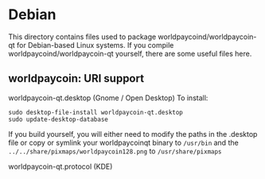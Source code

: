 
Debian
====================
This directory contains files used to package worldpaycoind/worldpaycoin-qt
for Debian-based Linux systems. If you compile worldpaycoind/worldpaycoin-qt yourself, there are some useful files here.

## worldpaycoin: URI support ##


worldpaycoin-qt.desktop  (Gnome / Open Desktop)
To install:

	sudo desktop-file-install worldpaycoin-qt.desktop
	sudo update-desktop-database

If you build yourself, you will either need to modify the paths in
the .desktop file or copy or symlink your worldpaycoinqt binary to `/usr/bin`
and the `../../share/pixmaps/worldpaycoin128.png` to `/usr/share/pixmaps`

worldpaycoin-qt.protocol (KDE)


